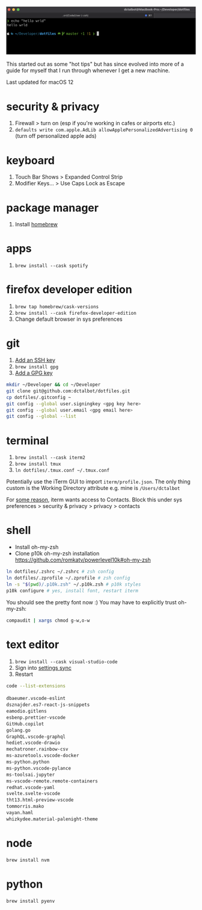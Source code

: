 ![Terminal Preview](https://github.com/dctalbot/dotfiles/blob/master/img/iterm.png?raw=true)

This started out as some "hot tips" but has since evolved into more of a guide for myself that I run through whenever I get a new machine.

Last updated for macOS 12

# security & privacy

1. Firewall > turn on (esp if you're working in cafes or airports etc.)
1. `defaults write com.apple.AdLib allowApplePersonalizedAdvertising 0` (turn off personalized apple ads)

# keyboard

1. Touch Bar Shows > Expanded Control Strip
1. Modifier Keys... > Use Caps Lock as Escape

# package manager

1. Install [homebrew](https://brew.sh)

# apps

1. `brew install --cask spotify`

# firefox developer edition

1. `brew tap homebrew/cask-versions`
1. `brew install --cask firefox-developer-edition`
1. Change default browser in sys preferences

# git

1. [Add an SSH key](https://docs.github.com/en/free-pro-team@latest/github/authenticating-to-github/generating-a-new-ssh-key-and-adding-it-to-the-ssh-agent)
1. `brew install gpg`
1. [Add a GPG key](https://docs.github.com/en/authentication/managing-commit-signature-verification/generating-a-new-gpg-key)

<!-- for .gitconfig, it's easier to maintain 2 copies since the git config commands re-create files (so linking wouldn't work) -->

```sh
mkdir ~/Developer && cd ~/Developer
git clone git@github.com:dctalbot/dotfiles.git
cp dotfiles/.gitconfig ~
git config --global user.signingkey <gpg key here>
git config --global user.email <gpg email here>
git config --global --list
```

# terminal

1. `brew install --cask iterm2`
1. `brew install tmux`
1. `ln dotfiles/.tmux.conf ~/.tmux.conf`

Potentially use the iTerm GUI to import `iterm/profile.json`. The only thing custom is the Working Directory attribute e.g. mine is `/Users/dctalbot`

For [some reason](https://gitlab.com/gnachman/iterm2/-/issues/7477), iterm wants access to Contacts. Block this under sys preferences > security & privacy > privacy > contacts

# shell

- Install oh-my-zsh
- Clone p10k oh-my-zsh installation https://github.com/romkatv/powerlevel10k#oh-my-zsh

```sh
ln dotfiles/.zshrc ~/.zshrc # zsh config
ln dotfiles/.zprofile ~/.zprofile # zsh config
ln -s "$(pwd)/.p10k.zsh" ~/.p10k.zsh # p10k styles
p10k configure # yes, install font, restart iterm
```

You should see the pretty font now :)
You may have to explicitly trust oh-my-zsh:

```sh
compaudit | xargs chmod g-w,o-w
```

# text editor

1. `brew install --cask visual-studio-code`
1. Sign into [settings sync](https://code.visualstudio.com/docs/editor/settings-sync)
1. Restart

```sh
code --list-extensions

dbaeumer.vscode-eslint
dsznajder.es7-react-js-snippets
eamodio.gitlens
esbenp.prettier-vscode
GitHub.copilot
golang.go
GraphQL.vscode-graphql
hediet.vscode-drawio
mechatroner.rainbow-csv
ms-azuretools.vscode-docker
ms-python.python
ms-python.vscode-pylance
ms-toolsai.jupyter
ms-vscode-remote.remote-containers
redhat.vscode-yaml
svelte.svelte-vscode
tht13.html-preview-vscode
tommorris.mako
vayan.haml
whizkydee.material-palenight-theme
```

# node

```sh
brew install nvm
```

# python

```sh
brew install pyenv
```
